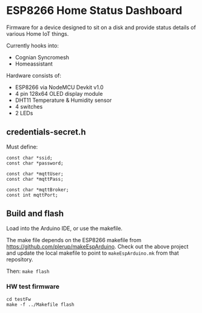 # ESP8266 Home Status Dashboard

Firmware for a device designed to sit on a disk and provide status details
of various Home IoT things.

Currently hooks into:
* Cognian Syncromesh
* Homeassistant

Hardware consists of:
* ESP8266 via NodeMCU Devkit v1.0
* 4 pin 128x64 OLED display module
* DHT11 Temperature & Humidity sensor
* 4 switches
* 2 LEDs

## credentials-secret.h

Must define:
```
const char *ssid;
const char *password;

const char *mqttUser;
const char *mqttPass;

const char *mqttBroker;
const int mqttPort;
```

## Build and flash
Load into the Arduino IDE, or use the makefile.

The make file depends on the ESP8266 makefile from https://github.com/plerup/makeEspArduino.
Check out the above project and update the local makefile to point to `makeEspArduino.mk` from
that repository.

Then:
`make flash`

### HW test firmware
```
cd testFw
make -f ../Makefile flash
```

